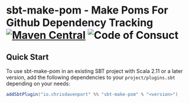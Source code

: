 # sbt-make-pom - Make Poms For Github Dependency Tracking [![Maven Central](https://maven-badges.herokuapp.com/maven-central/io.chrisdavenport/sbt-make-pom_2.12/badge.svg)](https://maven-badges.herokuapp.com/maven-central/io.chrisdavenport/sbt-make-pom_2.12) ![Code of Consuct](https://img.shields.io/badge/Code%20of%20Conduct-Scala-blue.svg)



## Quick Start

To use sbt-make-pom in an existing SBT project with Scala 2.11 or a later version, add the following dependencies to your
`project/plugins.sbt` depending on your needs:

```scala
addSbtPlugin("io.chrisdavenport" %% "sbt-make-pom" % "<version>")
```

